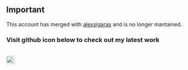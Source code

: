 ## Important

This account has merged with [alexsigaras](https://github.com/alexsigaras) and is no longer mantained.

### Visit github icon below to check out my latest work
</br>

<a href="https://github.com/alexsigaras">
  <img align="left" alt="Alex's Google Scholar" width="22px" src="https://cdn.jsdelivr.net/npm/simple-icons@3.4.0/icons/github.svg" />
</a>
